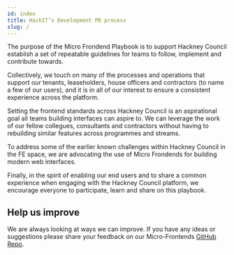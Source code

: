 ```yaml
---
id: index
title: HackIT’s Development PR process
slug: /
---
```



The purpose of the Micro Frondend Playbook is to support Hackney Council establish a set of repeatable guidelines for teams to follow, implement and contribute towards.

Collectively, we touch on many of the processes and operations that support our tenants, leaseholders, house officers and contractors (to name a few of our users), and it is in all of our interest to ensure a consistent experience across the platform.

Setting the frontend standards across Hackney Council is an aspirational goal all teams building interfaces can aspire to. We can leverage the work of our fellow collegues, consultants and contractors without having to rebuilding similar features across programmes and streams.

To address some of the earlier known challenges within Hackney Council in the FE space, we are advocating the use of Micro Frondends for building modern web interfaces.

Finally, in the spirit of enabling our end users and to share a common experience when engaging with the Hackney Council platform, we encourage everyone to participate, learn and share on this playbook.



## Help us improve
We are always looking at ways we can improve. If you have any ideas or suggestions please share your feedback on our Micro-Frontends [GitHub Repo](https://github.com/LBHackney-IT/micro-frontends).
